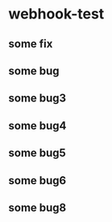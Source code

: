 # webhook-test
## some fix
## some bug
## some bug3
## some bug4
## some bug5
## some bug6
## some bug8

